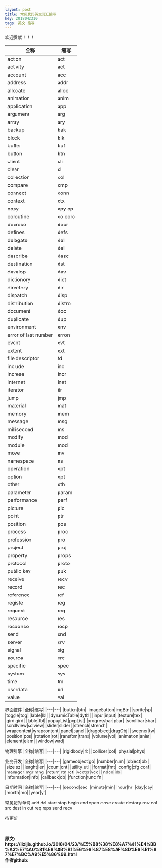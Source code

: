 ```yaml
---
layout: post
title: 常见代码英文词汇缩写
key: 2018042310
tags: 英文 缩写
---
```


欢迎贡献！！！

|全称|缩写|
|---|---|
|action|act|
|activity|act|
|account|acc|
|address|addr|
|allocate|alloc|
|animation|anim|
|application|app|
|argument|arg|
|array|ary|
|backup|bak|
|block|blk|
|buffer|buf|
|button|btn|
|client|cli|
|clear|cl|
|collection|col|
|compare|cmp|
|connect|conn|
|context|ctx|
|copy|cpy cp|
|coroutine|co coro|
|decrese|decr|
|defines| defs|
|delegate|del|
|delete|del|
|describe|desc|
|destination|dst|
|develop|dev|
|dictionory|dict|
|directory|dir|
|dispatch|disp|
|distribution|distro|
|document|doc|
|duplicate|dup|
|environment|env|
|error of last number|erron|
|event|evt|
|extent|ext|
|file descriptor|fd|
|include|inc|
|increse|incr|
|internet|inet|
|iterator|itr|
|jump|jmp|
|material|mat|
|memory|mem|
|message|msg|
|millisecond|ms|
|modify|mod|
|module|mod|
|move|mv|
|namespace|ns|
|operation|opt|
|option|opt|
|other|oth|
|parameter|param|
|performance|perf|
|picture|pic|
|point|ptr|
|position|pos|
|process|proc|
|profession|pro|
|project|proj|
|property|props|
|protocol| proto|
|public key|puk|
|receive|recv|
|record|rec|
|reference|ref|
|registe|reg|
|request|req|
|resource|res|
|response|resp|
|send|snd|
|server|srv|
|signal|sig|
|source|src|
|specific|spec|
|system|sys|
|time|tm|
|userdata|ud|
|value|val|

界面控件
|全称|缩写|
|---|---|
|button|btn|
|imageButton|imgBtn|
|sprite|sp|
|toggle|tog|
|lable|lbl|
|dynamicTable|dytbl|
|input|input|
|texture|tex|
|gird|gird|
|table|tbl|
|popupList|popList|
|progressbar|pbar|
|scrollbar|sbar|
|scrollview|sclview|
|slider|slider|
|strench|strench|
|wrapcontent|wrapcontent
|panel|panel|
|dragobject|dragObj|
|tweener|tw|
|position|pos|
|rotation|rot|
|ransfom|trans|
|volume|vol|
|animation|anim|
|element|elem|
|window|wnd|

物理引擎
|全称|缩写|
|---|---|
|rigidbody|rb|
|collider|col|
|physial|phys|

业务开发
|全称|缩写|
|---|---|
|gameobject|go|
|number|num|
|object|obj|
|size|sz|
|lenght|len|
|count|cnt|
|utility|util|
|format|fmt|
|config|cfg conf|
|manager|mgr mng|
|return|rtn ret|
|vecter|vec|
|index|idx|
|information|info|
|callback|cb|
|function|func fn|

日期时间
|全称|缩写|
|---|---|
|second|sec|
|minute|min|
|hour|hr|
|day|day|
|month|mo|
|year|yr|

常见配对单词
add del
start stop
begin end
open close
create destory
row col
src dest
in out
req reps
send recv


待更新

<br>
<br>
<b>原文:<br>
https://lizijie.github.io/2018/04/23/%E5%B8%B8%E8%A7%81%E4%BB%A3%E7%A0%81%E8%8B%B1%E6%96%87%E8%AF%8D%E6%B1%87%E7%BC%A9%E5%86%99.html
<br>
作者github:<br>
<https://github.com/lizijie>
</b>

